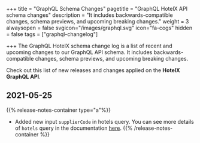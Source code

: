 +++
title = "GraphQL Schema Changes"
pagetitle = "GraphQL HotelX API schema changes"
description = "It includes backwards-compatible changes, schema previews, and upcoming breaking changes."
weight = 3
alwaysopen = false
svgicon="/images/graphql.svg"
icon="fa-cogs"
hidden = false
tags = ["graphql-changelog"]

+++
The GraphQL HotelX schema change log is a list of recent and upcoming changes to our GraphQL API schema. It includes backwards-compatible changes, schema previews, and upcoming breaking changes.

Check out this list of new releases and changes applied on the **HotelX GraphQL API**.

## 2021-05-25
{{% release-notes-container type="a"%}}
- Added new input `supplierCode` in hotels query. You can see more details of `hotels` query in the documentation [here](https://docs.travelgatex.com/connectiontypesbuyers/hotel-x/methods/staticcontent/hotel/).
{{% /release-notes-container %}}
